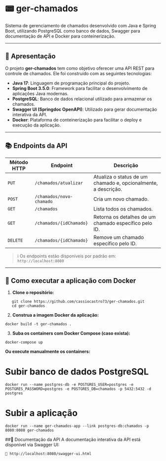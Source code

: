 # 📟 ger-chamados

Sistema de gerenciamento de chamados desenvolvido com Java e Spring Boot, utilizando PostgreSQL como banco de dados, Swagger para documentação de API e Docker para conteinerização.

---

## 🚀 Apresentação

O projeto **ger-chamados** tem como objetivo oferecer uma API REST para controle de chamados. Ele foi construído com as seguintes tecnologias:

- **Java 17**: Linguagem de programação principal do projeto.
- **Spring Boot 3.5.0**: Framework para facilitar o desenvolvimento de aplicações Java modernas.
- **PostgreSQL**: Banco de dados relacional utilizado para armazenar os chamados.
- **Swagger UI (Springdoc OpenAPI)**: Utilizado para gerar documentação interativa da API.
- **Docker**: Plataforma de conteinerização para facilitar o deploy e execução da aplicação.

---

## 📚 Endpoints da API

| Método HTTP | Endpoint                       | Descrição                                                                 |
|-------------|--------------------------------|--------------------------------------------------------------------------|
| `PUT`       | `/chamados/atualizar`          | Atualiza o status de um chamado e, opcionalmente, a descrição.           |
| `POST`      | `/chamados/novo-chamado`       | Cria um novo chamado.                                                    |
| `GET`       | `/chamados`                    | Lista todos os chamados.                                                 |
| `GET`       | `/chamados/{idChamado}`        | Retorna os detalhes de um chamado específico pelo ID.                    |
| `DELETE`    | `/chamados/{idChamado}`        | Remove um chamado específico pelo ID.                                    |

> ℹ️ Os endpoints estão disponíveis por padrão em: `http://localhost:8080`

---

## 🐳 Como executar a aplicação com Docker

1. **Clone o repositório:**
```
   git clone https://github.com/cassiocastro73/ger-chamados.git
   cd ger-chamados
```

2. **Construa a imagem Docker da aplicação:**
```
docker build -t ger-chamados .
```
3. **Suba os containers com Docker Compose (caso exista):**
```
docker-compose up
```
**Ou execute manualmente os containers:**

# Subir banco de dados PostgreSQL
```
docker run --name postgres-db -e POSTGRES_USER=postgres -e POSTGRES_PASSWORD=postgres -e POSTGRES_DB=chamados -p 5432:5432 -d postgres
```
# Subir a aplicação
```
docker run --name ger-chamados-app --link postgres-db:chamados -p 8080:8080 ger-chamados
```

##📄 Documentação da API
A documentação interativa da API está disponível via Swagger UI:
```
📎 http://localhost:8080/swagger-ui.html
```